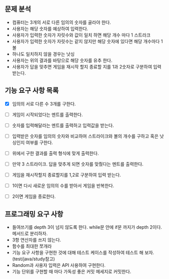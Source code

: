 ## 문제 분석

- 컴퓨터는 3개의 서로 다른 임의의 숫자를 골라야 한다.
- 사용자는 해당 숫자를 예상하여 입력한다.
- 사용자가 입력한 숫자가 자릿수와 값이 일치 하면 해당 개수 마다 1 스트라크
- 사용자가 입력한 숫자가 자릿수는 같지 않지만 해당 숫자에 있다면 해당 개수마다 1볼
- 하나도 일치하지 않을 경우는 낫싱
- 사용자는 위의 결과를 바탕으로 해당 숫자를 유추 한다.
- 사용자가 답을 맞추면 게임을 재시작 할지 종료할 지를 1과 2숫자로 구분하여 입력 받는다.




## 기능 요구 사항 목록


+ [x] 임의의 서로 다른 수 3개를 구한다.
+ [ ] 게임이 시작되었다는 멘트를 출력한다.
+ [ ] 숫자를 입력해달라는 멘트를 출력하고 입력값을 받는다.
+ [ ] 입력받은 숫자를 임의의 숫자와 비교하여 스트라이크와 볼의 개수를 구하고 혹은 낫싱인지 여부를 구한다.
+ [ ] 위에서 구한 결과를 출력 형식에 맞게 출력한다.
+ [ ] 만약 3 스트라이크. 답을 맞추게 되면 숫자를 맞췄다는 멘트를 출력한다.
+ [ ] 게임을 재시작할지 종료할지를 1,2로 구분하여 입력 받는다.
+ [ ] 1이면 다시 새로운 임의의 수를 받아서 게임을 반복한다.
+ [ ] 2이면 게임을 종료한다.






## 프로그래밍 요구 사항

- 들여쓰기를 depth 3이 넘지 않도록 한다. while문 안에 if문 까지가 depth 2이다. 메서드로 분리하자.
- 3항 연산자를 쓰지 않는다.
- 함수를 최대한 쪼개라
- 기능 요구 사항을 구현한 것에 대해 테스트 케이스를 작성하여 테스트 해 보자. (test/java/study참고)
- Random과 사용자 입력은 API 사용하여 구현한다.
- 기능 단위를 구현할 때 마다 가독성 좋은 커밋 메세지로 커밋한다.